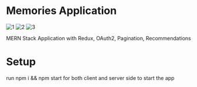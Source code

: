 # Memories Application

![1](https://github.com/boomersSLTC/memories_app/assets/121681097/5473ec86-d245-4eb8-8e5a-9b49020fd6d0)
![2](https://github.com/boomersSLTC/memories_app/assets/121681097/a0dc9d10-ccb9-44d4-b9e0-6ae58b1b095b)
![3](https://github.com/boomersSLTC/memories_app/assets/121681097/678981e5-89a5-4eb7-aa45-de9c1ea4e369)

MERN Stack Application with Redux, OAuth2, Pagination, Recommendations

# Setup
run npm i && npm start for both client and server side to start the app
